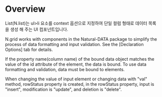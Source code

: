 Overview
===

List(N.list)는 ul>li 요소를 context 옵션으로 지정하여 단일 컬럼 형태로 데이터 목록을 생성 해 주는 UI 컴포넌트입니다.

<p class="alert">N.grid works with components in the Natural-DATA package to simplify the process of data formatting and input validation. See the [Declaration Options] tab for details.</p>
<p class="alert">If the property name(column name) of the bound data object matches the value of the id attribute of the element, the data is bound. To use data formatting and validation, data must be bound to elements.</p>
<p class="alert">When changing the value of input element or changing data with "val" method, rowStatus property is created, in the rowStatus property, input is "insert", modification is "update", and deletion is "delete".</p>